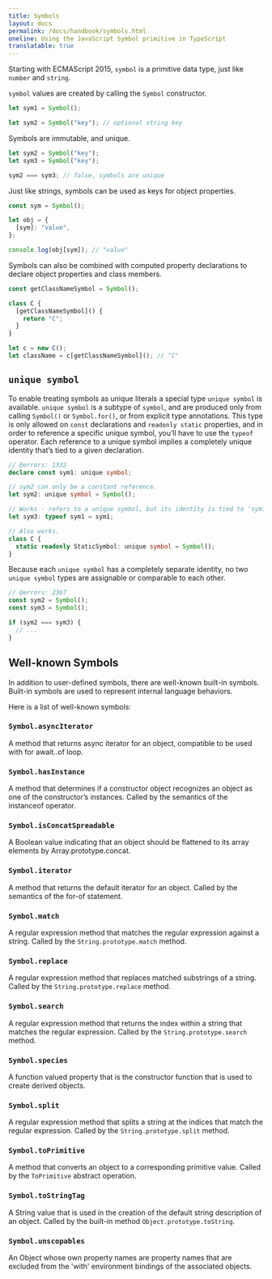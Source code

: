 ```yaml
---
title: Symbols
layout: docs
permalink: /docs/handbook/symbols.html
oneline: Using the JavaScript Symbol primitive in TypeScript
translatable: true
---
```


Starting with ECMAScript 2015, `symbol` is a primitive data type, just like `number` and `string`.

`symbol` values are created by calling the `Symbol` constructor.

```ts
let sym1 = Symbol();

let sym2 = Symbol("key"); // optional string key
```

Symbols are immutable, and unique.

```ts
let sym2 = Symbol("key");
let sym3 = Symbol("key");

sym2 === sym3; // false, symbols are unique
```

Just like strings, symbols can be used as keys for object properties.

```ts
const sym = Symbol();

let obj = {
  [sym]: "value",
};

console.log(obj[sym]); // "value"
```

Symbols can also be combined with computed property declarations to declare object properties and class members.

```ts
const getClassNameSymbol = Symbol();

class C {
  [getClassNameSymbol]() {
    return "C";
  }
}

let c = new C();
let className = c[getClassNameSymbol](); // "C"
```

## `unique symbol`

To enable treating symbols as unique literals a special type `unique symbol` is available. `unique symbol` is a subtype of `symbol`, and are produced only from calling `Symbol()` or `Symbol.for()`, or from explicit type annotations. This type is only allowed on `const` declarations and `readonly static` properties, and in order to reference a specific unique symbol, you’ll have to use the `typeof` operator. Each reference to a unique symbol implies a completely unique identity that’s tied to a given declaration.

```ts twoslash
// @errors: 1332
declare const sym1: unique symbol;

// sym2 can only be a constant reference.
let sym2: unique symbol = Symbol();

// Works - refers to a unique symbol, but its identity is tied to 'sym1'.
let sym3: typeof sym1 = sym1;

// Also works.
class C {
  static readonly StaticSymbol: unique symbol = Symbol();
}
```

Because each `unique symbol` has a completely separate identity, no two `unique symbol` types are assignable or comparable to each other.

```ts twoslash
// @errors: 2367
const sym2 = Symbol();
const sym3 = Symbol();

if (sym2 === sym3) {
  // ...
}
```

## Well-known Symbols

In addition to user-defined symbols, there are well-known built-in symbols.
Built-in symbols are used to represent internal language behaviors.

Here is a list of well-known symbols:

### `Symbol.asyncIterator`

A method that returns async iterator for an object, compatible to be used with for await..of loop.

### `Symbol.hasInstance`

A method that determines if a constructor object recognizes an object as one of the constructor’s instances. Called by the semantics of the instanceof operator.

### `Symbol.isConcatSpreadable`

A Boolean value indicating that an object should be flattened to its array elements by Array.prototype.concat.

### `Symbol.iterator`

A method that returns the default iterator for an object. Called by the semantics of the for-of statement.

### `Symbol.match`

A regular expression method that matches the regular expression against a string. Called by the `String.prototype.match` method.

### `Symbol.replace`

A regular expression method that replaces matched substrings of a string. Called by the `String.prototype.replace` method.

### `Symbol.search`

A regular expression method that returns the index within a string that matches the regular expression. Called by the `String.prototype.search` method.

### `Symbol.species`

A function valued property that is the constructor function that is used to create derived objects.

### `Symbol.split`

A regular expression method that splits a string at the indices that match the regular expression.
Called by the `String.prototype.split` method.

### `Symbol.toPrimitive`

A method that converts an object to a corresponding primitive value.
Called by the `ToPrimitive` abstract operation.

### `Symbol.toStringTag`

A String value that is used in the creation of the default string description of an object.
Called by the built-in method `Object.prototype.toString`.

### `Symbol.unscopables`

An Object whose own property names are property names that are excluded from the 'with' environment bindings of the associated objects.
